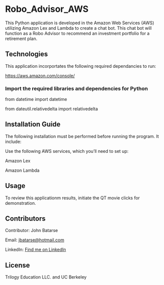 # Robo_Advisor_AWS

This Python application is developed in the Amazon Web Services (AWS) utilizing Amazon Lex and Lambda to create a chat bot. This chat bot will function as a Robo Advisor to recommend an investment portfolio for a retirement plan.


## Technologies

This application incorportates the following required dependancies to run:

https://aws.amazon.com/console/


### Import the required libraries and dependencies for Python

from datetime import datetime

from dateutil.relativedelta import relativedelta

## Installation Guide

The following installation must be performed before running the program. It include:

Use the following AWS services, which you’ll need to set up:

Amazon Lex

Amazon Lambda


## Usage

To review this applicationm results, initiate the QT movie clicks for demonstration.
 

## Contributors

Contributor: John Batarse  

Email: jbatarse@hotmail.com

LinkedIn: [Find me on LinkedIn](<https://www.linkedin.com/in/john-a-batarse-760a26116/>)


## License

Trilogy Education LLC. and UC Berkeley
